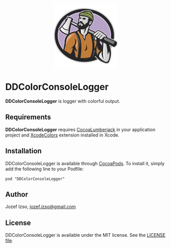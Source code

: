 <p align="center" >
  <img src="LumberjackLogoColors.png" title="Lumberjack logo" float="left">
</p>

# DDColorConsoleLogger

**DDColorConsoleLogger** is logger with colorful output.


## Requirements

**DDColorConsoleLogger** requires [CocoaLumberjack][1] in your application project and [XcodeColors][2] extension installed in Xcode.

## Installation

DDColorConsoleLogger is available through [CocoaPods](http://cocoapods.org). To install
it, simply add the following line to your Podfile:

    pod "DDColorConsoleLogger"

## Author

Jozef Izso, jozef.izso@gmail.com

## License

DDColorConsoleLogger is available under the MIT license. See the [LICENSE file](LICENSE).

[1]: https://github.com/CocoaLumberjack/CocoaLumberjack
[2]: https://github.com/robbiehanson/XcodeColors
